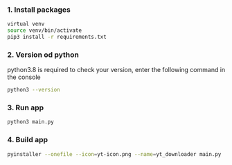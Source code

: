 ### 1. Install packages
```bash
virtual venv
source venv/bin/activate
pip3 install -r requirements.txt    
```
### 2. Version od python
python3.8 is required to check your version, enter the following command in the console
```bash
python3 --version
```
### 3. Run app
```bash
python3 main.py
```

### 4. Build app
```bash
pyinstaller --onefile --icon=yt-icon.png --name=yt_downloader main.py
```


